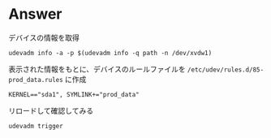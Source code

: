 
# Answer

デバイスの情報を取得

```
udevadm info -a -p $(udevadm info -q path -n /dev/xvdw1)
```


表示された情報をもとに、デバイスのルールファイルを `/etc/udev/rules.d/85-prod_data.rules` に作成

```
KERNEL=="sda1", SYMLINK+="prod_data"
```

リロードして確認してみる

```
udevadm trigger
```

